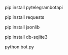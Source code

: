 pip install pytelegrambotapi 

pip install requests

pip install jsonlib

pip install db-sqlite3

python bot.py
